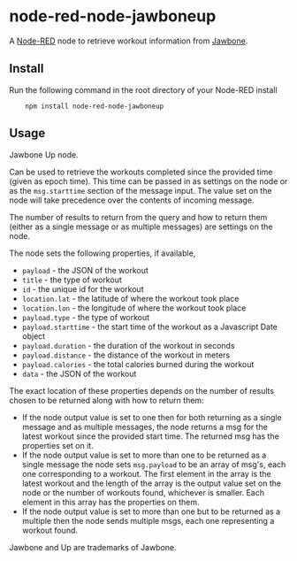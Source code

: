 node-red-node-jawboneup
=======================

A <a href="http://nodered.org" target="_new">Node-RED</a> node to retrieve
workout information from <a href="https://jawbone.com/up" target="_new">Jawbone</a>.

Install
-------

Run the following command in the root directory of your Node-RED install

        npm install node-red-node-jawboneup

Usage
-----

Jawbone Up node.

Can be used to retrieve the workouts completed since the provided time (given as epoch time). This
time can be passed in as settings on the node or as the `msg.starttime` section of the message input.
The value set on the node will take precedence over the contents of incoming message.

The number of results to return from the query and how to return them (either as a single message
or as multiple messages) are settings on the node.

The node sets the following properties, if available,

  - `payload` - the JSON of the workout
  - `title` - the type of workout
  - `id` - the unique id for the workout
  - `location.lat` - the latitude of where the workout took place
  - `location.lon` - the longitude of where the workout took place
  - `payload.type` - the type of workout
  - `payload.starttime` - the start time of the workout as a Javascript Date object
  - `payload.duration` - the duration of the workout in seconds
  - `payload.distance` - the distance of the workout in meters
  - `payload.calories` - the total calories burned during the workout
  - `data` - the JSON of the workout

The exact location of these properties depends on the number of results chosen to be returned along
with how to return them:

  - If the node output value is set to one then for both returning as a single message and as multiple
messages, the node returns a msg for the latest workout since the provided start time. The returned msg
has the properties set on it.
  - If the node output value is set to more than one to be returned as a single message
the node sets `msg.payload`
to be an array of msg's, each one corresponding to a workout.  The first element in the array is
the latest workout and the length of the array is the output value set on the node or the
number of workouts found, whichever is smaller. Each element in this array has the properties on them.
  - If the node output value is set to more than one but to be returned as a multiple then the node sends
multiple msgs, each one representing a workout found.

Jawbone and Up are trademarks of Jawbone.
